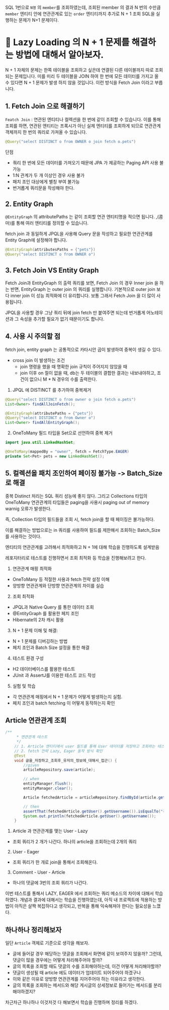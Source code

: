 SQL 1번으로 `N명` 의 `member`를 조회하였는데, 조회된 member 의 결과 N 번의 수만큼
`member` 엔티티 안에 연관관계로 있는 `order` 엔티티까지 추가로 N + 1 조회 SQL을 실행하는
문제가 N+1 문제이다.

# 👀 Lazy Loading 의 N + 1 문제를 해결하는 방법에 대해서 알아보자.

N + 1 자체의 문제는 한쪽 테이블을 조회하고 싶은데 연결된 다른 테이블까지 따로 조회되는 문제입니다.
미를 미리 두 테이블을 JOIN 하여 한 번에 모든 데이터를 가지고 올 수 있다면 N + 1 문제가 발생
하지 않을 것입니다. 이런 방식을 Fetch Join 이라고 부릅니다.

## 1. Fetch Join 으로 해결하기

`Featch Join` : 연관된 엔티티나 컬렉션을 한 번에 같이 조회할 수 있습니다. 이를 통해 조회를
하면, 연관된 엔티티는 프록시가 아닌 실제 엔티티를 조회하게 되므로 연관관계 객체까지
한 번의 쿼리로 가져올 수 있습니다.

```java
@Query("select DISTINCT o from OWNER o join fetch o.pets")
```

단점

- 쿼리 한 번에 모든 데이터를 가져오기 때문에 JPA 가 제공하는 Paging API 사용 불가능
- 1:N 관계가 두 개 이상인 경우 사용 불가
- 패치 조인 대상에게 별칭 부여 불가능
- 번거롭게 쿼리문을 작성해야 한다.

## 2. Entity Graph

`@EntityGraph` 의 attributePaths 는 같이 조회할 연관 엔티티명을 적으면 됩니다. ,(콤마)를 통해
여러 엔티티를 정의할 수 있습니다.

fetch join 과 동일하게 JPQL을 사용해 Query 문을 작성하고 필요한 연관관계를
Entity Graph에 설정해야 합니다.

```java
@EntityGraph(attributesPaths = {"pets"})
@Query("select DISTINCT o from OWNER o")
```

## 3. Fetch Join VS Entity Graph

Fetch Join과 EntityGraph 의 출력 쿼리를 보면, Fetch Join 의 경우 Inner join 을 하는 반면,
EntityGraph 는 outer join 의 쿼리를 실행합니다. 기본적으로 outer join 보다 inner join 이 성능
최적화에 더 유리합니다. 보통 그래서 Fetch Join 을 더 많이 사용됩니다.

JPQL을 사용할 경우 그냥 쿼리 뒤에 join fetch 만 붙여주면 되는데 번거롭게 어노테이션과
그 속성을 추가할 필요가 없기 때문이기도 합니다.

## 4. 사용 시 주의할 점

fetch join, entity graph 는 공통적으로 카타시안 곱이 발생하여 중복이 생길 수 있다.

- cross join 이 발생하는 조건
  - join 명령을 했을 때 명확한 join 규칙이 주어지지 않았을 때
  - join 이후 on 절이 없을 때, db는 두 테이블의 결합한 결과는 내보내야하고, 조건이 없으니 M \* N 경우의 수를 출력한다.

1. JPQL 에 DISTINCT 를 추가하여 중복제거

```java
@Query("select DISTINCT o from owner o join fetch o.pets")
List<Owner> findAllJoinFetch();
```

```java
@EntityGraph(attributePaths = {"pets"})
@Query("select DISTINCT o from Owner o")
List<Owner> findAllEntityGraph();
```

2. OneToMany 필드 타입을 Set으로 선언하여 중복 제거

```java
import java.util.LinkedHashSet;

@OneToMany(mappedBy = "owner", fetch = FetchType.EAGER)
private Set<Pet> pets = new LinkedHashSet();
```

## 5. 컬렉션을 패치 조인하여 페이징 불가능 -> Batch_Size로 해결

중복 Distinct 처리는 SQL 쿼리 성능에 좋지 않다. 그리고 Collections 타입의 OneToMany
연관관계의 타입들은 paging을 사용시 paging out of memory warnig 오류가 발생한다.

즉, Collection 타입의 필드들을 조회 시, fetch join을 할 때 페이징은 불가능하다.

이를 해결하는 방법으로는 in 쿼리를 사용하여 필드를 제한해서 조회하는 Batch_Size 를 사용하는 것이다.

엔티티의 연관관계를 고려해서 최적화하고 N + 1에 대해 학습을 진행하도록 설계받음

레포지터리로 테스트를 진행하면서 조회 최적화 등 학습을 진행해보려고 한다.

1. 연관관계 매핑 최적화

- OneToMany 등 적절한 사용과 fetch 전략 설정 이해
- 양방향 연관관계와 단방향 연관관계의 차이를 실습

2. 조회 최적화

- JPQL과 Native Query 를 통한 데이터 조회
- @EntityGraph 를 활용한 페치 조인
- Hibernate의 2차 캐시 활용

3. N + 1 문제 이해 및 해결:

- N + 1 문제를 디버깅하는 방법
- 페치 조인과 Batch Size 설정을 통한 해결

4. 테스트 환경 구성

- H2 데이터베이스를 활용한 테스트
- JUnit 과 AssertJ를 이용한 테스트 코드 작성

5. 실험 및 학습

- 각 연관관계 매핑에서 N + 1 문제가 어떻게 발생하는지 실험.
- 페치 조인과 batch fetching 이 어떻게 동작하는지 확인

## Article 연관관계 조회

```java
/**
     * 연관관계 테스트
     */
    // 1. Article 엔티티에서 user 필드를 통해 User 데이터를 저장하고 조회하는 테스트
    // 2. fetch 전략 Lazy, Eager 동작 방식 확인
    @Test
    void 글을_저장하고_조회후_유저의_정보에_대해서_접근() {
        //given
        articleRepository.save(article);

        // when
        entityManager.flush();
        entityManager.clear();

        Article fetchedArticle = articleRepository.findById(article.getId()).orElseThrow();

        // then
        assertThat(fetchedArticle.getUser().getUsername()).isEqualTo("김길동");
        System.out.println(fetchedArticle.getUser().getUsername());
    }
```

1. Article 과 연관관계를 맺는 User - Lazy

- 조회 쿼리가 2 개가 나간다. 하나의 article을 조회하는데 2개의 쿼리

2. User - Eager

- 조회 쿼리가 한 개로 join을 통해서 조회해온다.

3. Comment - User - Article

- 하나의 댓글에 3번의 조회 쿼리가 나간다.

이번 테스트를 통해서 LAZY, EAGER 에서 조회하는 쿼리 메소드의 차이에 대해서 학습하였다. 개념과 결과에
대해서는 학습을 진행하였는데, 아직 내 프로젝트에 적용하는 방법이 아직은 살짝 복잡하다고 생각되고, 반복을 통해
익숙해져야 한다는 필요성을 느꼈다.

## 하나하나 정리해보자

일단 `Article` 객체로 기준으로 생각을 해보자.

- 글에 들어갈 경우 해당하는 댓글을 조회해서 화면에 같이 보여주지 않을까? 그런데, 댓글이 많을
  경우에는 어떻게 처리해주어야 할까?
- 글의 목록을 조회할 때도 댓글의 수를 조회해야하는데, 이건 어떻게 처리해야할까?
- 댓글이 생성될 때 article 에도 데이터가 업데이트 되어주어야 하겠구나
- 이와 같은 이유로 양방향 연관관계를 지어주어야 하는 이유라고 생각한다.
- 글의 목록을 조회하는 메서드와 해당 게시글의 상세정보로 들어가는 메서드를 분리해야하겠지?

차근차근 하나하나 이것저것 다 해보면서 학습을 진행하며 정리를 하겠다.
